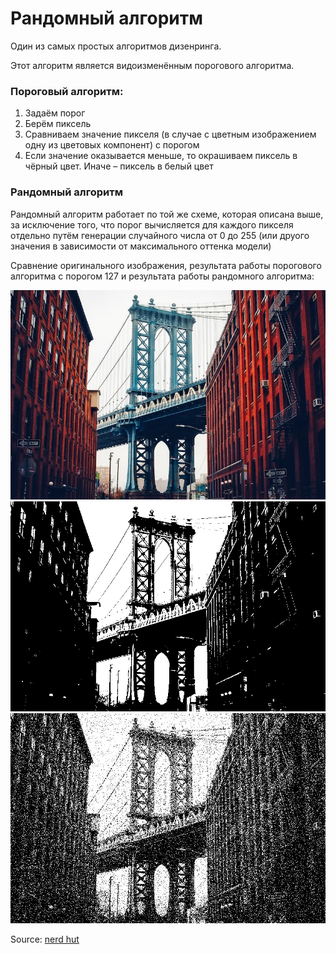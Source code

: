 # Рандомный алгоритм
Один из самых простых алгоритмов дизенринга.

Этот алгоритм является видоизменённым порогового алгоритма.

### Пороговый алгоритм:
1) Задаём порог
2) Берём пиксель
3) Сравниваем значение пикселя (в случае с цветным изображением одну из цветовых компонент) с порогом
4) Если значение оказывается меньше, то окрашиваем пиксель в чёрный цвет. Иначе – пиксель в белый цвет

### Рандомный алгоритм
Рандомный алгоритм работает по той же схеме, которая описана выше, за исключение того, что порог вычисляется для каждого пикселя отдельно
путём генерации случайного числа от 0 до 255 (или друого значения в зависимости от максимального оттенка модели)

Сравнение оригинального изображения, результата работы порогового алгоритма с порогом 127 и результата работы рандомного алгоритма:

![original](content/ManhattanBridge.jpg)
![threshold](content/ManhattanBridge_threshold.png)
![random](content/ManhattanBridge_random.jpg)

Source: [nerd hut](https://nerdhut.de/2021/09/08/simple-dithering-algorithms/)